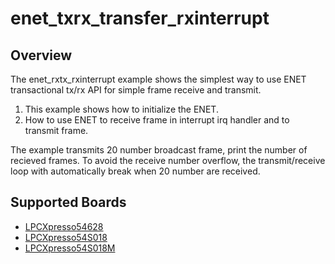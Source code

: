 # enet_txrx_transfer_rxinterrupt

## Overview

The enet_rxtx_rxinterrupt example shows the simplest way to use ENET transactional tx/rx API for simple frame receive and transmit.

1. This example shows how to initialize the ENET.
2. How to use ENET to receive frame in interrupt irq handler and to transmit frame.

The example transmits 20 number broadcast frame, print the number of recieved frames. To avoid
the receive number overflow, the transmit/receive loop with automatically break when 20 number
are received.

## Supported Boards
- [LPCXpresso54628](../../../_boards/lpcxpresso54628/driver_examples/enet/txrx_transfer_rxinterrupt/example_board_readme.md)
- [LPCXpresso54S018](../../../_boards/lpcxpresso54s018/driver_examples/enet/txrx_transfer_rxinterrupt/example_board_readme.md)
- [LPCXpresso54S018M](../../../_boards/lpcxpresso54s018m/driver_examples/enet/txrx_transfer_rxinterrupt/example_board_readme.md)
